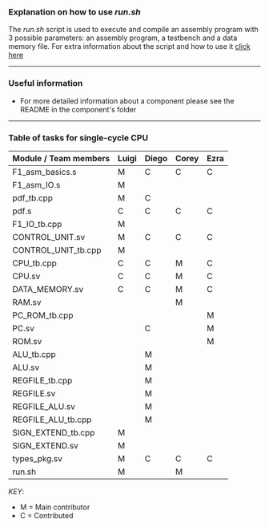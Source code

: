 ### **Explanation on how to use _run.sh_**
The _run.sh_ script is used to execute and compile an assembly program with 3 possible parameters: an assembly program, a testbench and a data memory file. For extra information about the script and how to use it [click here](https://github.com/EIE2-IAC-Labs/iac-riscv-cw-5/tree/develop#explanation-of-runsh)

---

### **Useful information**

* For more detailed information about a component please see the README in the component's folder 

---
### **Table of tasks for single-cycle CPU**

| Module / Team members 	| Luigi 	| Diego 	| Corey 	| Ezra 	|
|-----------------------	|-------	|-------	|-------	|------	|
| F1_asm_basics.s       	| M     	| C     	| C     	| C    	|
| F1_asm_IO.s           	| M     	|       	|       	|      	|
| pdf_tb.cpp            	| M     	| C     	|       	|      	|
| pdf.s                 	| C     	| C     	| C     	| C    	|
| F1_IO_tb.cpp          	| M     	|       	|       	|      	|
| CONTROL_UNIT.sv       	| M     	| C     	| C     	| C    	|
| CONTROL_UNIT_tb.cpp   	| M     	|       	|       	|      	|
| CPU_tb.cpp            	| C     	| C     	| M     	| C    	|
| CPU.sv                	| C     	| C     	| M     	| C    	|
| DATA_MEMORY.sv        	| C     	| C     	| M     	| C    	|
| RAM.sv                	|       	|       	| M     	|      	|
| PC_ROM_tb.cpp         	|       	|       	|       	| M    	|
| PC.sv                 	|       	| C     	|       	| M    	|
| ROM.sv                	|       	|       	|       	| M    	|
| ALU_tb.cpp            	|       	| M     	|       	|      	|
| ALU.sv                	|       	| M     	|       	|      	|
| REGFILE_tb.cpp        	|       	| M     	|       	|      	|
| REGFILE.sv            	|       	| M     	|       	|      	|
| REGFILE_ALU.sv        	|       	| M     	|       	|      	|
| REGFILE_ALU_tb.cpp    	|       	| M     	|       	|      	|
| SIGN_EXTEND_tb.cpp    	| M     	|       	|       	|      	|
| SIGN_EXTEND.sv        	| M     	|       	|       	|      	|
| types_pkg.sv          	| M     	| C     	| C     	| C    	|
| run.sh                	| M     	|       	| M     	|      	|

*KEY*: 
  * M = Main contributor
  * C = Contributed

